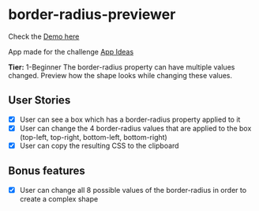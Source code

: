 # border-radius-previewer

Check the [Demo here](https://border-radius-previewer-paulotx.netlify.app/)

App made for the challenge [App Ideas](https://github.com/florinpop17/app-ideas)

**Tier:** 1-Beginner
The border-radius property can have multiple values changed. Preview how the shape looks while changing these values.

## User Stories
- [x] User can see a box which has a border-radius property applied to it
- [x] User can change the 4 border-radius values that are applied to the box (top-left, top-right, bottom-left, bottom-right)
- [x] User can copy the resulting CSS to the clipboard

## Bonus features
- [x] User can change all 8 possible values of the border-radius in order to create a complex shape
